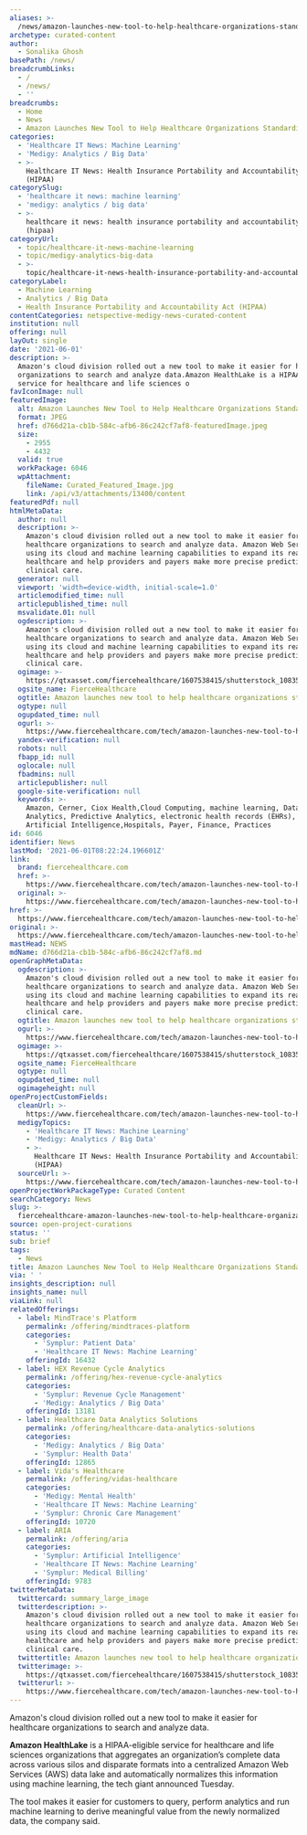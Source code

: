 ```yaml
---
aliases: >-
  /news/amazon-launches-new-tool-to-help-healthcare-organizations-standardize-data
archetype: curated-content
author:
  - Sonalika Ghosh
basePath: /news/
breadcrumbLinks:
  - /
  - /news/
  - ''
breadcrumbs:
  - Home
  - News
  - Amazon Launches New Tool to Help Healthcare Organizations Standardize Data
categories:
  - 'Healthcare IT News: Machine Learning'
  - 'Medigy: Analytics / Big Data'
  - >-
    Healthcare IT News: Health Insurance Portability and Accountability Act
    (HIPAA)
categorySlug:
  - 'healthcare it news: machine learning'
  - 'medigy: analytics / big data'
  - >-
    healthcare it news: health insurance portability and accountability act
    (hipaa)
categoryUrl:
  - topic/healthcare-it-news-machine-learning
  - topic/medigy-analytics-big-data
  - >-
    topic/healthcare-it-news-health-insurance-portability-and-accountability-act-hipaa
categoryLabel:
  - Machine Learning
  - Analytics / Big Data
  - Health Insurance Portability and Accountability Act (HIPAA)
contentCategories: netspective-medigy-news-curated-content
institution: null
offering: null
layOut: single
date: '2021-06-01'
description: >-
  Amazon's cloud division rolled out a new tool to make it easier for healthcare
  organizations to search and analyze data.Amazon HealthLake is a HIPAA-eligible
  service for healthcare and life sciences o
favIconImage: null
featuredImage:
  alt: Amazon Launches New Tool to Help Healthcare Organizations Standardize Data
  format: JPEG
  href: d766d21a-cb1b-584c-afb6-86c242cf7af8-featuredImage.jpeg
  size:
    - 2955
    - 4432
  valid: true
  workPackage: 6046
  wpAttachment:
    fileName: Curated_Featured_Image.jpg
    link: /api/v3/attachments/13400/content
featuredPdf: null
htmlMetaData:
  author: null
  description: >-
    Amazon's cloud division rolled out a new tool to make it easier for
    healthcare organizations to search and analyze data. Amazon Web Services is
    using its cloud and machine learning capabilities to expand its reach into
    healthcare and help providers and payers make more precise predictions for
    clinical care.
  generator: null
  viewport: 'width=device-width, initial-scale=1.0'
  articlemodified_time: null
  articlepublished_time: null
  msvalidate.01: null
  ogdescription: >-
    Amazon's cloud division rolled out a new tool to make it easier for
    healthcare organizations to search and analyze data. Amazon Web Services is
    using its cloud and machine learning capabilities to expand its reach into
    healthcare and help providers and payers make more precise predictions for
    clinical care.
  ogimage: >-
    https://qtxasset.com/fiercehealthcare/1607538415/shutterstock_1083512990.jpg/shutterstock_1083512990.jpg?ASfePb3GWka9hw8KqPH2nLN_qySZQ60w
  ogsite_name: FierceHealthcare
  ogtitle: Amazon launches new tool to help healthcare organizations standardize data
  ogtype: null
  ogupdated_time: null
  ogurl: >-
    https://www.fiercehealthcare.com/tech/amazon-launches-new-tool-to-help-healthcare-organizations-standardize-data
  yandex-verification: null
  robots: null
  fbapp_id: null
  oglocale: null
  fbadmins: null
  articlepublisher: null
  google-site-verification: null
  keywords: >-
    Amazon, Cerner, Ciox Health,Cloud Computing, machine learning, Data, Data
    Analytics, Predictive Analytics, electronic health records (EHRs),
    Artificial Intelligence,Hospitals, Payer, Finance, Practices
id: 6046
identifier: News
lastMod: '2021-06-01T08:22:24.196601Z'
link:
  brand: fiercehealthcare.com
  href: >-
    https://www.fiercehealthcare.com/tech/amazon-launches-new-tool-to-help-healthcare-organizations-standardize-data
  original: >-
    https://www.fiercehealthcare.com/tech/amazon-launches-new-tool-to-help-healthcare-organizations-standardize-data
href: >-
  https://www.fiercehealthcare.com/tech/amazon-launches-new-tool-to-help-healthcare-organizations-standardize-data
original: >-
  https://www.fiercehealthcare.com/tech/amazon-launches-new-tool-to-help-healthcare-organizations-standardize-data
mastHead: NEWS
mdName: d766d21a-cb1b-584c-afb6-86c242cf7af8.md
openGraphMetaData:
  ogdescription: >-
    Amazon's cloud division rolled out a new tool to make it easier for
    healthcare organizations to search and analyze data. Amazon Web Services is
    using its cloud and machine learning capabilities to expand its reach into
    healthcare and help providers and payers make more precise predictions for
    clinical care.
  ogtitle: Amazon launches new tool to help healthcare organizations standardize data
  ogurl: >-
    https://www.fiercehealthcare.com/tech/amazon-launches-new-tool-to-help-healthcare-organizations-standardize-data
  ogimage: >-
    https://qtxasset.com/fiercehealthcare/1607538415/shutterstock_1083512990.jpg/shutterstock_1083512990.jpg?ASfePb3GWka9hw8KqPH2nLN_qySZQ60w
  ogsite_name: FierceHealthcare
  ogtype: null
  ogupdated_time: null
  ogimageheight: null
openProjectCustomFields:
  cleanUrl: >-
    https://www.fiercehealthcare.com/tech/amazon-launches-new-tool-to-help-healthcare-organizations-standardize-data
  medigyTopics:
    - 'Healthcare IT News: Machine Learning'
    - 'Medigy: Analytics / Big Data'
    - >-
      Healthcare IT News: Health Insurance Portability and Accountability Act
      (HIPAA)
  sourceUrl: >-
    https://www.fiercehealthcare.com/tech/amazon-launches-new-tool-to-help-healthcare-organizations-standardize-data
openProjectWorkPackageType: Curated Content
searchCategory: News
slug: >-
  fiercehealthcare-amazon-launches-new-tool-to-help-healthcare-organizations-standardize-data
source: open-project-curations
status: ''
sub: brief
tags:
  - News
title: Amazon Launches New Tool to Help Healthcare Organizations Standardize Data
via: ' '
insights_description: null
insights_name: null
viaLink: null
relatedOfferings:
  - label: MindTrace's Platform
    permalink: /offering/mindtraces-platform
    categories:
      - 'Symplur: Patient Data'
      - 'Healthcare IT News: Machine Learning'
    offeringId: 16432
  - label: HEX Revenue Cycle Analytics
    permalink: /offering/hex-revenue-cycle-analytics
    categories:
      - 'Symplur: Revenue Cycle Management'
      - 'Medigy: Analytics / Big Data'
    offeringId: 13181
  - label: Healthcare Data Analytics Solutions
    permalink: /offering/healthcare-data-analytics-solutions
    categories:
      - 'Medigy: Analytics / Big Data'
      - 'Symplur: Health Data'
    offeringId: 12865
  - label: Vida's Healthcare
    permalink: /offering/vidas-healthcare
    categories:
      - 'Medigy: Mental Health'
      - 'Healthcare IT News: Machine Learning'
      - 'Symplur: Chronic Care Management'
    offeringId: 10720
  - label: ARIA
    permalink: /offering/aria
    categories:
      - 'Symplur: Artificial Intelligence'
      - 'Healthcare IT News: Machine Learning'
      - 'Symplur: Medical Billing'
    offeringId: 9783
twitterMetaData:
  twittercard: summary_large_image
  twitterdescription: >-
    Amazon's cloud division rolled out a new tool to make it easier for
    healthcare organizations to search and analyze data. Amazon Web Services is
    using its cloud and machine learning capabilities to expand its reach into
    healthcare and help providers and payers make more precise predictions for
    clinical care.
  twittertitle: Amazon launches new tool to help healthcare organizations standardize data
  twitterimage: >-
    https://qtxasset.com/fiercehealthcare/1607538415/shutterstock_1083512990.jpg/shutterstock_1083512990.jpg?ASfePb3GWka9hw8KqPH2nLN_qySZQ60w
  twitterurl: >-
    https://www.fiercehealthcare.com/tech/amazon-launches-new-tool-to-help-healthcare-organizations-standardize-data
---
```

<p>Amazon's cloud division rolled out a new tool to make it easier for healthcare organizations to search and analyze data.</p><p><strong>Amazon HealthLake</strong> is a HIPAA-eligible service for healthcare and life sciences organizations that aggregates an organization’s complete data across various silos and disparate formats into a centralized Amazon Web Services (AWS) data lake and automatically normalizes this information using machine learning, the tech giant announced Tuesday.</p><p>The tool makes it easier for customers to query, perform analytics and run machine learning to derive meaningful value from the newly normalized data, the company said.</p>